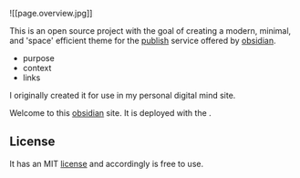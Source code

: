 ![[page.overview.jpg]]

This is an open source project with the goal of creating a modern, minimal, and 'space' efficient theme for the [publish](https://obsidian.md/publish) service offered by [obsidian](https://obsidian.md). 

- purpose
- context
- links

I originally created it for use in my personal digital mind site.

Welcome to this [obsidian](https://obsidian.md) site. It is deployed with the . 

## License
It has an MIT [license](https://github.com/harttraveller/mintel-theme/blob/main/LICENSE) and accordingly is free to use. 

